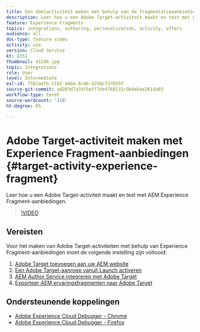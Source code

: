 ```yaml
---
title: Een doelactiviteit maken met behulp van de fragmentatieaanbiedingen van de ervaring
description: Leer hoe u een Adobe Target-activiteit maakt en test met AEM Experience Fragment-aanbiedingen.
feature: Experience Fragments
topics: integrations, authoring, personalization, activity, offers
audience: all
doc-type: feature video
activity: use
version: Cloud Service
kt: 6351
thumbnail: 41246.jpg
topic: Integrations
role: User
level: Intermediate
exl-id: f581a4fb-1182-44bb-8c46-4250cf37b55f
source-git-commit: ad203d7a34f5eff7de4768131c9b4ebae261da93
workflow-type: tm+mt
source-wordcount: '118'
ht-degree: 0%

---
```


# Adobe Target-activiteit maken met Experience Fragment-aanbiedingen {#target-activity-experience-fragment}

Leer hoe u een Adobe Target-activiteit maakt en test met AEM Experience Fragment-aanbiedingen.

>[!VIDEO](https://video.tv.adobe.com/v/41246?quality=12&learn=on)

## Vereisten

Voor het maken van Adobe Target-activiteiten met behulp van Experience Fragment-aanbiedingen moet de volgende instelling zijn voltooid:

1. [Adobe Target toevoegen aan uw AEM website](./add-target-launch-extension.md)
1. [Een Adobe Target-aanroep vanuit Launch activeren](./load-and-fire-target.md)
1. [AEM Author Service integreren met Adobe Target](./setup-aem-target-cloud-service.md)
1. [Exporteer AEM ervaringsfragmenten naar Adobe Target](./export-experience-fragment-target.md)

## Ondersteunende koppelingen

* [Adobe Experience Cloud Debugger - Chrome](https://chrome.google.com/webstore/detail/adobe-experience-cloud-de/ocdmogmohccmeicdhlhhgepeaijenapj)
* [Adobe Experience Cloud Debugger - Firefox](https://addons.mozilla.org/en-US/firefox/addon/adobe-experience-platform-dbg/)
